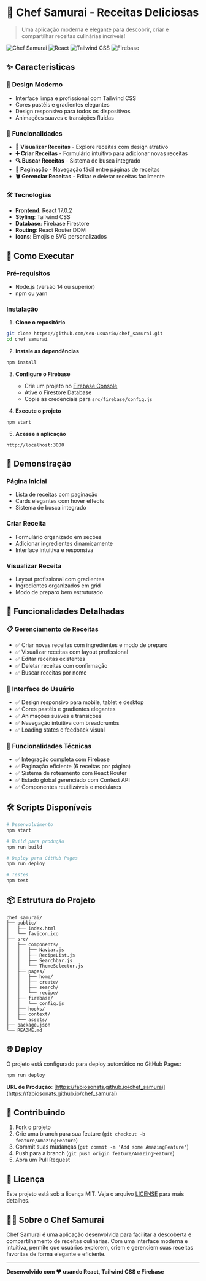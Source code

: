 # 🍳 Chef Samurai - Receitas Deliciosas

> Uma aplicação moderna e elegante para descobrir, criar e compartilhar receitas culinárias incríveis!

![Chef Samurai](https://img.shields.io/badge/Chef-Samurai-purple?style=for-the-badge&logo=chef)
![React](https://img.shields.io/badge/React-17.0.2-blue?style=for-the-badge&logo=react)
![Tailwind CSS](https://img.shields.io/badge/Tailwind-CSS-38B2AC?style=for-the-badge&logo=tailwind-css)
![Firebase](https://img.shields.io/badge/Firebase-FFCA28?style=for-the-badge&logo=firebase)

## ✨ Características

### 🎨 **Design Moderno**
- Interface limpa e profissional com Tailwind CSS
- Cores pastéis e gradientes elegantes
- Design responsivo para todos os dispositivos
- Animações suaves e transições fluidas

### 🚀 **Funcionalidades**
- **📖 Visualizar Receitas** - Explore receitas com design atrativo
- **➕ Criar Receitas** - Formulário intuitivo para adicionar novas receitas
- **🔍 Buscar Receitas** - Sistema de busca integrado
- **📄 Paginação** - Navegação fácil entre páginas de receitas
- **🗑️ Gerenciar Receitas** - Editar e deletar receitas facilmente

### 🛠️ **Tecnologias**

- **Frontend**: React 17.0.2
- **Styling**: Tailwind CSS
- **Database**: Firebase Firestore
- **Routing**: React Router DOM
- **Icons**: Emojis e SVG personalizados

## 🚀 Como Executar

### Pré-requisitos
- Node.js (versão 14 ou superior)
- npm ou yarn

### Instalação

1. **Clone o repositório**
```bash
git clone https://github.com/seu-usuario/chef_samurai.git
cd chef_samurai
```

2. **Instale as dependências**
```bash
npm install
```

3. **Configure o Firebase**
   - Crie um projeto no [Firebase Console](https://console.firebase.google.com/)
   - Ative o Firestore Database
   - Copie as credenciais para `src/firebase/config.js`

4. **Execute o projeto**
```bash
npm start
```

5. **Acesse a aplicação**
```
http://localhost:3000
```

## 📱 Demonstração

### Página Inicial
- Lista de receitas com paginação
- Cards elegantes com hover effects
- Sistema de busca integrado

### Criar Receita
- Formulário organizado em seções
- Adicionar ingredientes dinamicamente
- Interface intuitiva e responsiva

### Visualizar Receita
- Layout profissional com gradientes
- Ingredientes organizados em grid
- Modo de preparo bem estruturado

## 🎯 Funcionalidades Detalhadas

### 📋 **Gerenciamento de Receitas**
- ✅ Criar novas receitas com ingredientes e modo de preparo
- ✅ Visualizar receitas com layout profissional
- ✅ Editar receitas existentes
- ✅ Deletar receitas com confirmação
- ✅ Buscar receitas por nome

### 🎨 **Interface do Usuário**
- ✅ Design responsivo para mobile, tablet e desktop
- ✅ Cores pastéis e gradientes elegantes
- ✅ Animações suaves e transições
- ✅ Navegação intuitiva com breadcrumbs
- ✅ Loading states e feedback visual

### 🔧 **Funcionalidades Técnicas**
- ✅ Integração completa com Firebase
- ✅ Paginação eficiente (6 receitas por página)
- ✅ Sistema de roteamento com React Router
- ✅ Estado global gerenciado com Context API
- ✅ Componentes reutilizáveis e modulares

## 🛠️ Scripts Disponíveis

```bash
# Desenvolvimento
npm start

# Build para produção
npm run build

# Deploy para GitHub Pages
npm run deploy

# Testes
npm test
```

## 📦 Estrutura do Projeto

```
chef_samurai/
├── public/
│   ├── index.html
│   └── favicon.ico
├── src/
│   ├── components/
│   │   ├── Navbar.js
│   │   ├── RecipeList.js
│   │   ├── Searchbar.js
│   │   └── ThemeSelector.js
│   ├── pages/
│   │   ├── home/
│   │   ├── create/
│   │   ├── search/
│   │   └── recipe/
│   ├── firebase/
│   │   └── config.js
│   ├── hooks/
│   ├── context/
│   └── assets/
├── package.json
└── README.md
```

## 🌐 Deploy

O projeto está configurado para deploy automático no GitHub Pages:

```bash
npm run deploy
```

**URL de Produção**: [https://fabiosonats.github.io/chef_samurai](https://fabiosonats.github.io/chef_samurai)

## 🤝 Contribuindo

1. Fork o projeto
2. Crie uma branch para sua feature (`git checkout -b feature/AmazingFeature`)
3. Commit suas mudanças (`git commit -m 'Add some AmazingFeature'`)
4. Push para a branch (`git push origin feature/AmazingFeature`)
5. Abra um Pull Request

## 📄 Licença

Este projeto está sob a licença MIT. Veja o arquivo [LICENSE](LICENSE) para mais detalhes.

## 👨‍🍳 Sobre o Chef Samurai

Chef Samurai é uma aplicação desenvolvida para facilitar a descoberta e compartilhamento de receitas culinárias. Com uma interface moderna e intuitiva, permite que usuários explorem, criem e gerenciem suas receitas favoritas de forma elegante e eficiente.

---

**Desenvolvido com ❤️ usando React, Tailwind CSS e Firebase**